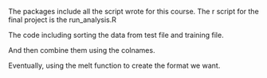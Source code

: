 The packages include all the script wrote for this course. 
The r script for the final project is the run_analysis.R

The code including sorting the data from test file and training file. 

And then combine them using the colnames. 

Eventually, using the melt function to create the format we want.
